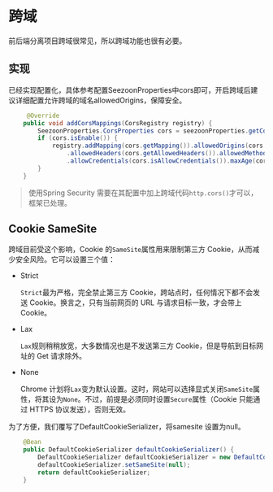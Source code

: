 # 跨域

前后端分离项目跨域很常见，所以跨域功能也很有必要。

## 实现

已经实现配置化，具体参考配置SeezoonProperties中cors即可，开启跨域后建议详细配置允许跨域的域名allowedOrigins，保障安全。

```java
     @Override
    public void addCorsMappings(CorsRegistry registry) {
        SeezoonProperties.CorsProperties cors = seezoonProperties.getCors();
        if (cors.isEnable()) {
            registry.addMapping(cors.getMapping()).allowedOrigins(cors.getAllowedOrigins())
                .allowedHeaders(cors.getAllowedHeaders()).allowedMethods(cors.getAllowedMethods())
                .allowCredentials(cors.isAllowCredentials()).maxAge(cors.getMaxAge());
        }
    }
```

> 使用Spring Security 需要在其配置中加上跨域代码`http.cors()`才可以，框架已处理。

## Cookie SameSite 

跨域目前受这个影响，Cookie 的`SameSite`属性用来限制第三方 Cookie，从而减少安全风险。它可以设置三个值：

- Strict

  `Strict`最为严格，完全禁止第三方 Cookie，跨站点时，任何情况下都不会发送 Cookie。换言之，只有当前网页的 URL 与请求目标一致，才会带上 Cookie。

- Lax

  `Lax`规则稍稍放宽，大多数情况也是不发送第三方 Cookie，但是导航到目标网址的 Get 请求除外。

- None

  Chrome 计划将`Lax`变为默认设置。这时，网站可以选择显式关闭`SameSite`属性，将其设为`None`。不过，前提是必须同时设置`Secure`属性（Cookie 只能通过 HTTPS 协议发送），否则无效。

  

为了方便，我们覆写了DefaultCookieSerializer，将samesite 设置为null。

```java
    @Bean
    public DefaultCookieSerializer defaultCookieSerializer() {
        DefaultCookieSerializer defaultCookieSerializer = new DefaultCookieSerializer();
        defaultCookieSerializer.setSameSite(null);
        return defaultCookieSerializer;
    }
```



